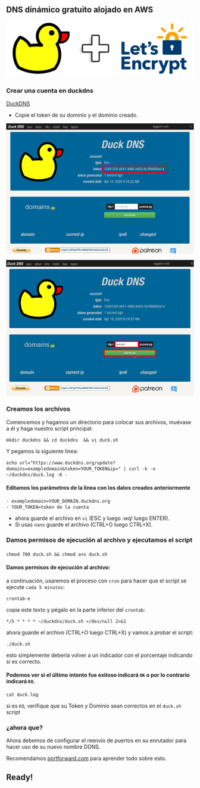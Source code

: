 ## DNS dinámico gratuito alojado en AWS
<p align="center">
  <img src="https://github.com/JuanRodenas/Cert_Letsencrypt/blob/main/duckdns-letsencrypt.png"
       width="700"/>
</p>

### Crear una cuenta en duckdns
[DuckDNS](https://www.duckdns.org)
- Copie el token de su dominio y el dominio creado.

![alt text](https://github.com/JuanRodenas/Cert_Letsencrypt/blob/main/token-duckdns.png)

![alt text](https://github.com/JuanRodenas/Cert_Letsencrypt/blob/main/Dominio-duckdns.png)


### Creamos los archivos 
Comencemos y hagamos un directorio para colocar sus archivos, muévase a él y haga nuestro script principal:
```
mkdir duckdns && cd duckdns  && vi duck.sh
```
Y pegamos la siguiente línea:
```
echo url="https://www.duckdns.org/update?domains=exampledomain&token=YOUR_TOKEN&ip=" | curl -k -o ~/duckdns/duck.log -K -
```

#### Editamos los parámetros de la línea con los datos creados anteriormente
```
- exampledomain=YOUR_DOMAIN.duckdns.org
- YOUR_TOKEN=token de la cuenta
```
- ahora guarde el archivo en `vi` (ESC y luego :wq! luego ENTER).
- Si usas `nano` guarde el archivo (CTRL+O luego CTRL+X).

### Damos permisos de ejecución al archivo y ejecutamos el script
#### 
```
chmod 700 duck.sh && chmod a+x duck.sh
```

#### Damos permisos de ejecución al archivo:
a continuación, usaremos el proceso con `cron` para hacer que el script se ejecute `cada 5 minutos`:
```
crontab-e
```
copia este texto y pégalo en la parte inferior del `crontab`:
```
*/5 * * * * ~/duckdns/duck.sh >/dev/null 2>&1
```
ahora guarde el archivo (CTRL+O luego CTRL+X) y vamos a probar el script:
```
./duck.sh
```
esto simplemente debería volver a un indicador con el porcentaje indicando si es correcto.
#### Podemos ver si el último intento fue exitoso indicará `OK` o por lo contrario indicará `KO`.
```
cat duck.log
```
si es `KO`, verifique que su Token y Dominio sean correctos en el `duck.sh` script

### ¿ahora que?
Ahora debemos de configurar el reenvío de puertos en su enrutador para hacer uso de su nuevo nombre DDNS.

Recomendamos [portforward.com](https://portforward.com/) para aprender todo sobre esto.

## Ready!
